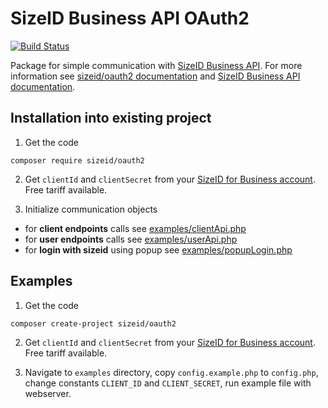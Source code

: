 # SizeID Business API OAuth2


[![Build Status](https://api.travis-ci.org/sizeid/oauth2.svg?branch=master)](https://travis-ci.org/sizeid/oauth2)

Package for simple communication with [SizeID Business API](https://api.business.sizeid.com/). 
For more information see [sizeid/oauth2 documentation](http://oauth2.sizeid.com/) and [SizeID Business API documentation](https://business.sizeid.com/integration.business-api/).

## Installation into existing project

1. Get the code
```
composer require sizeid/oauth2
```
2. Get `clientId` and `clientSecret` from your [SizeID for Business account](https://business.sizeid.com/integration.settings/). Free tariff available.

3. Initialize communication objects

- for **client endpoints** calls see [examples/clientApi.php](examples/clientApi.php)
- for **user endpoints** calls see [examples/userApi.php](examples/userApi.php)
- for **login with sizeid** using popup see [examples/popupLogin.php](examples/popupLogin.php)


## Examples

1. Get the code
```
composer create-project sizeid/oauth2
```
2. Get `clientId` and `clientSecret` from your [SizeID for Business account](https://business.sizeid.com/integration.settings/). Free tariff available.

3. Navigate to `examples` directory, copy `config.example.php` to `config.php`, change constants `CLIENT_ID` and `CLIENT_SECRET`, run example file with webserver.




